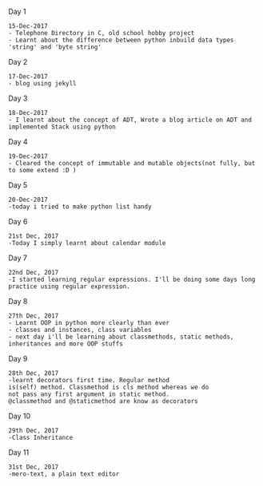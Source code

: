 Day 1

    15-Dec-2017
    - Telephone Directory in C, old school hobby project
    - Learnt about the difference between python inbuild data types 'string' and 'byte string'
    
Day 2

    17-Dec-2017
    - blog using jekyll

Day 3

    18-Dec-2017
    - I learnt about the concept of ADT, Wrote a blog article on ADT and implemented Stack using python

Day 4

    19-Dec-2017
    - Cleared the concept of immutable and mutable objects(not fully, but to some extend :D )
    
    
Day 5

    20-Dec-2017
    -today i tried to make python list handy
    
Day 6

    21st Dec, 2017
    -Today I simply learnt about calendar module
    
Day 7

    22nd Dec, 2017
    -I started learning regular expressions. I'll be doing some days long practice using regular expression.
    
Day 8

    27th Dec, 2017
    - Learnt OOP in python more clearly than ever
    - classes and instances, class variables
    - next day i'll be learning about classmethods, static methods, 
    inheritances and more OOP stuffs
    
Day 9 

    28th Dec, 2017
    -learnt decorators first time. Regular method 
    is(self) method. Classmethod is cls method whereas we do 
    not pass any first argument in static method. 
    @classmethod and @staticmethod are know as decorators
    
Day 10

    29th Dec, 2017
    -Class Inheritance
    
Day 11

    31st Dec, 2017
    -mero-text, a plain text editor